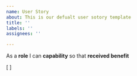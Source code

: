 ```yaml
---
name: User Story
about: This is our defualt user sotory template
title: ''
labels: ''
assignees: ''

---
```


As a **role** I can **capability** so that **received benefit**

[  ]
